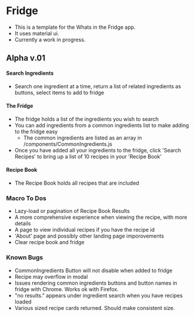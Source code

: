 # Fridge

- This is a template for the Whats in the Fridge app.
- It uses material ui.
- Currently a work in progress.

## Alpha v.01

#### Search Ingredients

- Search one ingredient at a time, return a list of related ingredients as buttons, select items to add to fridge

#### The Fridge

- The fridge holds a list of the ingredients you wish to search
- You can add ingredients from a common ingredients list to make adding to the fridge easy
  - The common ingredients are listed as an array in /components/CommonIngredients.js
- Once you have added all your ingredients to the fridge, click 'Search Recipes' to bring up a list of 10 recipes in your 'Recipe Book'

#### Recipe Book

- The Recipe Book holds all recipes that are included

### Macro To Dos

- Lazy-load or pagination of Recipe Book Results
- A more comprehensive experience when viewing the recipe, with more details
- A page to view individual recipes if you have the recipe id
- 'About' page and possibly other landing page imporovements
- Clear recipe book and fridge

### Known Bugs

- CommonIngredients Button will not disable when added to fridge
- Recipe may overflow in modal
- Issues rendering common ingredients buttons and button names in fridge with Chrome. Works ok with Firefox.
- "no results." appears under ingredient search when you have recipes loaded
- Various sized recipe cards returned. Should make consistent size.
